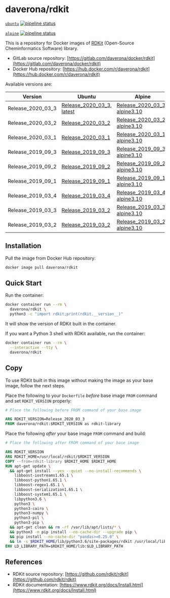 # daverona/rdkit

[`ubuntu`](https://gitlab.com/daverona/docker/rdkit)
[![pipeline status](https://gitlab.com/daverona/docker/rdkit/badges/master/pipeline.svg)](https://gitlab.com/daverona/docker/rdkit/commits/master)

[`alpine`](https://gitlab.com/daverona/docker/rdkit/-/tree/alpine)
[![pipeline status](https://gitlab.com/daverona/docker/rdkit/badges/alpine/pipeline.svg)](https://gitlab.com/daverona/docker/rdkit/commits/alpine)

This is a repository for Docker images of [RDKit](https://github.com/rdkit/rdkit) (Open-Source Cheminformatics Software) library.

* GitLab source repository: [https://gitlab.com/daverona/docker/rdkit](https://gitlab.com/daverona/docker/rdkit)
* Docker Hub repository: [https://hub.docker.com/r/daverona/rdkit](https://hub.docker.com/r/daverona/rdkit)

Available versions are:

| Version | Ubuntu | Alpine |
|---|---|---|
| Release\_2020\_03\_3 | [Release\_2020\_03\_3](https://gitlab.com/daverona/docker/rdkit/-/blob/Release_2020_03_3/Dockerfile), [latest](https://gitlab.com/daverona/docker/rdkit/-/blob/latest/Dockerfile) | [Release\_2020\_03\_3-alpine3.10](https://gitlab.com/daverona/docker/rdkit/-/blob/Release_2020_03_3-alpine3.10/Dockerfile) |
| Release\_2020\_03\_2 | [Release\_2020\_03\_2](https://gitlab.com/daverona/docker/rdkit/-/blob/Release_2020_03_2/Dockerfile) | [Release\_2020\_03\_2-alpine3.10](https://gitlab.com/daverona/docker/rdkit/-/blob/Release_2020_03_2-alpine3.10/Dockerfile) |
| Release\_2020\_03\_1 | [Release\_2020\_03\_1](https://gitlab.com/daverona/docker/rdkit/-/blob/Release_2020_03_1/Dockerfile) | [Release\_2020\_03\_1-alpine3.10](https://gitlab.com/daverona/docker/rdkit/-/blob/Release_2020_03_1-alpine3.10/Dockerfile) |
| Release\_2019\_09\_3 | [Release\_2019\_09\_3](https://gitlab.com/daverona/docker/rdkit/-/blob/Release_2019_09_3/Dockerfile) | [Release\_2019\_09\_3-alpine3.10](https://gitlab.com/daverona/docker/rdkit/-/blob/Release_2019_09_3-alpine3.10/Dockerfile) |
| Release\_2019\_09\_2 | [Release\_2019\_09\_2](https://gitlab.com/daverona/docker/rdkit/-/blob/Release_2019_09_2/Dockerfile) | [Release\_2019\_09\_2-alpine3.10](https://gitlab.com/daverona/docker/rdkit/-/blob/Release_2019_09_2-alpine3.10/Dockerfile) |
| Release\_2019\_09\_1 | [Release\_2019\_09\_1](https://gitlab.com/daverona/docker/rdkit/-/blob/Release_2019_09_1/Dockerfile) | [Release\_2019\_09\_1-alpine3.10](https://gitlab.com/daverona/docker/rdkit/-/blob/Release_2019_09_1-alpine3.10/Dockerfile) |
| Release\_2019\_03\_4 | [Release\_2019\_03\_4](https://gitlab.com/daverona/docker/rdkit/-/blob/Release_2019_03_4/Dockerfile) | [Release\_2019\_03\_4-alpine3.10](https://gitlab.com/daverona/docker/rdkit/-/blob/Release_2019_03_4-alpine3.10/Dockerfile) |
| Release\_2019\_03\_3 | [Release\_2019\_03\_2](https://gitlab.com/daverona/docker/rdkit/-/blob/Release_2019_03_3/Dockerfile) | [Release\_2019\_03\_3-alpine3.10](https://gitlab.com/daverona/docker/rdkit/-/blob/Release_2019_03_3-alpine3.10/Dockerfile) |
| Release\_2019\_03\_2 | [Release\_2019\_03\_2](https://gitlab.com/daverona/docker/rdkit/-/blob/Release_2019_03_2/Dockerfile) | [Release\_2019\_03\_2-alpine3.10](https://gitlab.com/daverona/docker/rdkit/-/blob/Release_2019_03_2-alpine3.10/Dockerfile) |

## Installation

Pull the image from Docker Hub repository:

```bash
docker image pull daverona/rdkit
```

## Quick Start

Run the container:

```bash
docker container run --rm \
  daverona/rdkit \
  python3 -c "import rdkit;print(rdkit.__version__)"
```

It will show the version of RDKit built in the container.

If you want a Python 3 shell with RDKit available, run the container:

```bash
docker container run --rm \
  --interactive --tty \
  daverona/rdkit
```

## Copy

To use RDKit built in this image without making the image as your base image, follow the next steps.

Place the following to your `Dockerfile` *before* base image `FROM` command and
set `RDKIT_VERSION` properly:

```dockerfile
# Place the following before FROM command of your base image

ARG RDKIT_VERSION=Release_2020_03_3
FROM daverona/rdkit:$RDKIT_VERSION as rdkit-library
```

Place the following *after* your base image `FROM` command and build:

```dockerfile
# Place the following after FROM command of your base image

ARG RDKIT_VERSION
ARG RDKIT_HOME=/usr/local/rdkit/$RDKIT_VERSION
COPY --from=rdkit-library $RDKIT_HOME $RDKIT_HOME
RUN apt-get update \
  && apt-get install --yes --quiet --no-install-recommends \
    libboost-iostreams1.65.1 \
    libboost-python1.65.1 \
    libboost-regex1.65.1 \
    libboost-serialization1.65.1 \
    libboost-system1.65.1 \
    libpython3.6 \
    python3 \
    python3-cairo \
    python3-numpy \
    python3-pil \
    python3-pip \
  && apt-get clean && rm -rf /var/lib/apt/lists/* \
  && python3 -m pip install --no-cache-dir --upgrade pip \
  && pip install --no-cache-dir "pandas>=0.25.0" \
  && ln -s $RDKIT_HOME/lib/python3.6/site-packages/rdkit /usr/local/lib/python3.6/dist-packages/rdkit
ENV LD_LIBRARY_PATH=$RDKIT_HOME/lib:$LD_LIBRARY_PATH
```

## References

* RDKit source repository: [https://github.com/rdkit/rdkit](https://github.com/rdkit/rdkit)
* RDKit documentation: [https://www.rdkit.org/docs/Install.html](https://www.rdkit.org/docs/Install.html)
